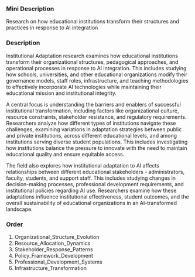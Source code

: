 ### Mini Description

Research on how educational institutions transform their structures and practices in response to AI integration

### Description

Institutional Adaptation research examines how educational institutions transform their organizational structures, pedagogical approaches, and operational processes in response to AI integration. This includes studying how schools, universities, and other educational organizations modify their governance models, staff roles, infrastructure, and teaching methodologies to effectively incorporate AI technologies while maintaining their educational mission and institutional integrity.

A central focus is understanding the barriers and enablers of successful institutional transformation, including factors like organizational culture, resource constraints, stakeholder resistance, and regulatory requirements. Researchers analyze how different types of institutions navigate these challenges, examining variations in adaptation strategies between public and private institutions, across different educational levels, and among institutions serving diverse student populations. This includes investigating how institutions balance the pressure to innovate with the need to maintain educational quality and ensure equitable access.

The field also explores how institutional adaptation to AI affects relationships between different educational stakeholders - administrators, faculty, students, and support staff. This includes studying changes in decision-making processes, professional development requirements, and institutional policies regarding AI use. Researchers examine how these adaptations influence institutional effectiveness, student outcomes, and the overall sustainability of educational organizations in an AI-transformed landscape.

### Order

1. Organizational_Structure_Evolution
2. Resource_Allocation_Dynamics
3. Stakeholder_Response_Patterns
4. Policy_Framework_Development
5. Professional_Development_Systems
6. Infrastructure_Transformation
